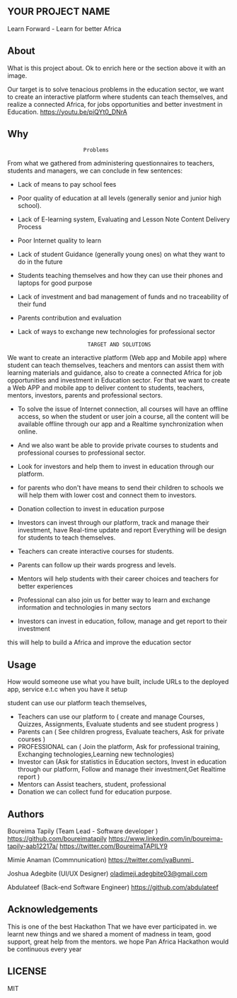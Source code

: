 ## YOUR PROJECT NAME

Learn Forward - Learn for better Africa


## About

What is this project about. Ok to enrich here or the section above it with an image. 

Our target is to solve tenacious problems in the education sector, we want to create an interactive platform where students can teach themselves, and realize a connected Africa, for jobs opportunities and better investment in Education.
https://youtu.be/piQYt0_DNrA

## Why

                            Problems
From what we gathered from administering questionnaires to teachers, students and managers, we can conclude in few sentences:
- Lack of means to pay school fees
- Poor quality of education at all levels (generally senior and junior high school).
- Lack of E-learning system, Evaluating and Lesson Note Content Delivery Process
- Poor Internet quality to learn
- Lack of student Guidance (generally young ones) on what they want to do in the future
- Students teaching themselves and how they can use their phones and laptops for good purpose 
- Lack of investment and bad management of funds and no traceability of their fund 
- Parents contribution and evaluation 
- Lack of ways to exchange new technologies for professional sector

                            TARGET AND SOLUTIONS

We want to create an interactive platform (Web app and Mobile app) where student can teach themselves, teachers and mentors can assist them with learning materials and guidance, also to create a connected Africa for job opportunities and investment in Education sector.
For that we want to create a Web APP and mobile app to deliver content to students, teachers, mentors, investors, parents and professional sectors.
 - To solve the issue of Internet connection, all courses will have an offline access, so when the student or user join a course, all the content will be available offline through our app and a Realtime synchronization when online.

- And we also want be able to provide private courses to students and professional courses to professional sector.
- Look for investors and help them to invest in education through our platform.
- for parents who don't have means to send their children to schools we will help them with lower cost and connect them to investors.
- Donation collection to invest in education purpose 
- Investors can invest through our platform, track and manage their investment, have Real-time update and report
Everything will be design for students to teach themselves.
-	Teachers can create interactive courses for students.
-	Parents can follow up their wards progress and levels.
-	Mentors will help students with their career choices and teachers for better experiences 
-	Professional can also join us for better way to learn and exchange information and technologies in many sectors 
-	Investors can invest in education, follow, manage and get report to their investment

this will help to build a Africa and improve the education sector



## Usage

 How would someone use what you have built, include URLs to the deployed app, service e.t.c when you have it setup 

 student can  use our platform teach themselves, 
 - Teachers can use our platform to ( create and manage Courses, Quizzes, Assignments, Evaluate students and see student progress )
 - Parents can ( See children progress, Evaluate teachers, Ask for private courses )
 - PROFESSIONAL can ( Join the platform, Ask for professional training, Exchanging technologies,Learning new technologies)
 - Investor can (Ask for statistics in Education sectors, Invest in education through our platform, Follow and manage their investment,Get Realtime report )
 - Mentors can Assist teachers, student, professional 
 - Donation we can collect fund for education purpose. 


## Authors

Boureima Tapily (Team Lead - Software developer ) https://github.com/boureimatapily  https://www.linkedin.com/in/boureima-tapily-aab12217a/ https://twitter.com/BoureimaTAPILY9

Mimie Anaman (Commnunication) https://twitter.com/iyaBunmi_ 

Joshua Adegbite (UI/UX Designer) oladimeji.adegbite03@gmail.com

Abdulateef (Back-end Software Engineer) https://github.com/abdulateef 


## Acknowledgements

This is one of the best Hackathon That we have ever participated in. we learnt new things and we shared a moment of madness in team, good support, great help from the mentors. we hope Pan Africa Hackathon would be continuous every year

## LICENSE
MIT
